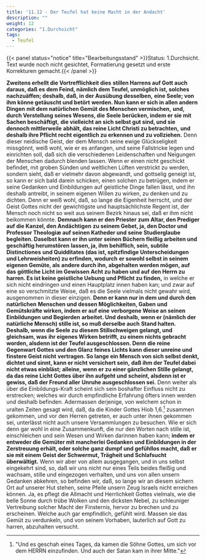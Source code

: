 ```yaml
---
title: '11.12 - Der Teufel hat keine Macht in der Andacht'
description: ""
weight: 12
categories: "1.Durchsicht"
tags:
  - Teufel
---
```


{{< panel status="notice" title="Bearbeitungsstand" >}}Status: 1.Durchsicht.
Text wurde noch nicht gesichtet, Formatierung gesetzt und erste Korrekturen gemacht.{{< /panel >}}
<!-- Seite 513 -->


**Zweitens erhellt die Vortrefflichkeit dies**
**stillen Harrens auf Gott auch daraus, daß es**
**dem Feind, nämlich dem Teufel, unmöglich ist, solches**
**nachzuäffen; deshalb, daß, in der Ausübung desselben,**
**eine Seele; von ihm könne getäuscht und betört**
**werden. Nun kann er sich in allen andern Dingen**
**mit dem natürlichen Gemüt des Menschen vermischen,**
**und, durch Verstellung seines Wesens, die**
**Seele berücken, indem er sie mit Sachen beschäftigt,**
**die vielleicht an sich selbst gut sind, und sie dennoch mittlerweile**
**abhält, das reine Licht Christi zu betrachten,**
**und deshalb ihre Pflicht recht eigentlich zu erkennen und**
**zu vollziehen.** Denn dieser neidische Geist, der dem
Mensch seine ewige Glückseligkeit missgönnt, weiß
wohl, wie er es anfangen, und seine Fallstricke legen
und einrichten soll, daß sich die verschiedenen Leidenschaften
und Neigungen der Menschen dadurch blenden
lassen. Wenn er einen nicht geschickt befindet,
mit groben Sünden und weltlichen Lüften verstrickt
zu werden, sondern sieht, daß er vielmehr davon abgewandt,
und gottselig geneigt ist, so kann er sich bald
darein schicken, einen solchen zu betrügen, indem er seine
Gedanken und Einbildungen auf geistliche Dinge fallen<!-- Seite 514 -->
lässt, und ihn deshalb antreibt, in seinem eigenen
Willen zu wirken, zu denken und zu dichten. Denn
er weiß wohl, daß, so lange die Eigenheit herrscht,
und der Geist Gottes nicht der gewichtigste und hauptsächlichste
Regent ist, der Mensch noch nicht so weit
aus seinem Bezirk hinaus sei, daß er ihm nicht beikommen
könnte. **Demnach kann er den Priester**
**zum Altar, den Prediger auf die Kanzel, den Andächtigen**
**zu seinem Gebet, ja, den Doctor und**
**Professor Theologiæ auf seinen Katheder und seine**
**Studierglaube begleiten. Daselbst kann er ihn unter**
**seinen Büchern fleißig arbeiten und geschäftig herumstören**
**lassen, ja, ihm behilflich, sein, subtile Distinctiones**
**und Quidditates (das ist, spitzfindige Unterscheidungen**
**und Lehrweisheiten) zu erfinden, wodurch**
**er sowohl selbst in seinem eigenen Gemüte, als**
**andere durch ihn, abgehalten werden mögen, auf das**
**göttliche Licht im Gewissen Acht zu haben und auf**
**den Herrn zu harren. Es ist keine geistliche Uebung**
**und Pflicht zu finden,** in welche er sich nicht eindringen
und einen Hauptplatz innen haben kan; und
zwar auf eine so verschmitzte Weise, daß es die Seele
vielmals nicht gewahr wird, ausgenommen in dieser
einzigen. **Denn er kann nur in dem und durch den natürlichen**
**Menschen und dessen Möglichkeiten, Gaben**
**und Gemütskräfte wirken, indem er auf eine**
**verborgene Weise an seinen Einbildungen und Begierden**
**arbeitet. Und deshalb, wenn er (nämlich der**
**natürliche Mensch) stille ist, so muß derselbe auch**
**Stand halten. Deshalb, wenn die Seele zu**
**diesem Stillschweigen gelangt, und gleichsam, was**
**ihr eigenes Wirken betrifft, zu einem nichts gebracht**
**worden, alsdenn ist der Teufel ausgeschlossen. Denn**
**die reine Gegenwart Gottes und den Glanz feines**
**Lichts kann dieser unreine und finstere Geist nicht**
**vertragen. So lange ein Mensch von sich selbst denkt,**<!-- Seite 515 -->
**dichtet und sinnt, kann er nicht versichert sein,**
**daß ihm der Teufel dabei nicht etwas einbläst; alleine,**
**wenn er zu einer gänzlichen Stille gelangt,**
**da das reine Licht Gottes über ihn aufgeht und**
**scheint, alsdenn ist er gewiss, daß der Freund aller**
**Unruhe ausgeschlossen sei.** Denn weiter als über die
Einbildungs-Kraft scheint sich sein boshafter Einfluss
nicht zu erstrecken; welches wir durch empfindliche
Erfahrung öfters innen werden und deshalb befinden.
Adermassen derjenige, von welchem schon in uralten
Zeiten gesagt wird, daß, da die Kinder Gottes Hiob 1,6.[^foot-11-12-001]
zusammen gekommen, und vor den Herren getreten,
er auch unter ihnen gekommen sei, unterlässt
nicht auch unsere Versammlungen zu besuchen.
Wie er sich denn gar wohl in eine Zusammenkunft,
die nur den Worten nach stille ist, einschleichen und
sein Wesen und Wirken darinnen haben kann; **indem**
**er entweder die Gemüter mit mancherlei Gedanken**
**und Einbildungen in der Zerstreuung erhält, oder solche**
**ganz dumpf und gefühllos macht, daß er sie mit einem**
**Geist der Schwermut, Trägheit und Schlafsucht**
**überwältigt.** Wenn wir aber von allem ausgegangen,
und in uns selbst eingekehrt sind, so, daß
wir uns nicht nur eines Teils beides fleißig und
wachsam, stille und eingezogen verhalten, und uns
von allen unsern Gedanken abkehren, so befinden wir,
daß, so lange wir an diesem sichern Ort auf unserer
Hut stehen, seine Pfeile unsern Zeug Israels nicht erreichen
können. Ja, es pflegt die Allmacht und
Herrlichkeit Gottes vielmals, wie die belle Sonne
durch trübe Wolken und den dicksten Nebel, zu schleuniger
Vertreibung solcher Macht der Finsternis, hervor
zu brechen und zu erscheinen. Welche auch gar
empfindlich, gefühlt wird. Massen sie das Gemüt
zu verdunkeln, und von seinem Vorhaben, lauterlich
auf Gott zu harren, abzuhalten versucht.


[^foot-11-12-001]: "Und es geschah eines Tages, da kamen die Söhne Gottes, um sich vor dem HERRN einzufinden. Und auch der Satan kam in ihrer Mitte."